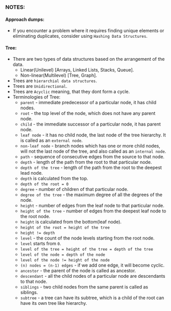 ### NOTES:

#### Approach dumps:
- If you encounter a problem where it requires finding unique elements or eliminating duplicates, consider using `Hashing Data Structures`.


#### Tree:
- There are two types of data structures based on the arrangement of the data.
  - Linear(Unilevel) [Arrays, Linked Lists, Stacks, Queue].
  - Non-linear(Multilevel) [Tree, Graph].
- Trees are `hierarchial data structures`.
- Trees are `Unidirectional`.
- Trees are `Acyclic` meaning, that they dont form a cycle.
- Terminologies of Tree:
  - `parent` - immediate predecessor of a particular node, it has child nodes.
  - `root` - the top level of the node, which does not have any parent node.
  - `child` - the immediate successor of a particular node, it has parent node.
  - `leaf node` - it has no child node, the last node of the tree hierarchy. It is called as an `external node`.
  - `non-leaf node` - branch nodes which has one or more child nodes, will not the last node of the tree, and also called as an `internal node`.
  - `path` - sequence of consecutive edges from the source to that node.
  - `depth` - length of the path from the root to that particular node.
  - `depth of the tree` - length of the path from the root to the deepest lead node.
  - `depth` is calculated from the top.
  - `depth of the root = 0`
  - `degree` - number of children of that particular node.
  - `degree of the tree` - the maximum degree of all the degrees of the node.
  - `height` - number of edges from the leaf node to that particular node.
  - `height of the tree` - number of edges from the deepest leaf node to the root node.
  - `height` is calculated from the bottom(leaf node).
  - `height of the root = height of the tree`
  - `height != depth`
  - `level` - the count of the node levels starting from the root node.
  - `level` starts from `0`.
  - `level of the tree = height of the tree = depth of the tree`
  - `level of the node = depth of the node`
  - `level of the node != height of the node`
  - `(n) nodes = (n-1) edges` - if we add one edge, it will become cyclic.
  - `ancestor` - the parent of the node is called as ancestor.
  - `descendant` - all the child nodes of a particular node are descendants to that node.
  - `siblings` - two child nodes from the same parent is called as siblings.
  - `subtree` - a tree can have its subtree, which is a child of the root can have its own tree like hierarchy.